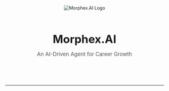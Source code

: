 

<div style="text-align: center; padding: 40px 0;">
  <img src="https://github.com/user-attachments/assets/d3c083f3-83a2-4407-a5ea-15c31505dcca" alt="Morphex.AI Logo" style="max-width: 200px; margin-bottom: 20px;">
  <h1 style="font-size: 2.5em; margin-bottom: 10px;">Morphex.AI</h1>
  <p style="font-size: 1.2em; color: #555;">An AI-Driven Agent for Career Growth</p>
</div>

<hr style="border: 1px solid #eee; margin: 30px 0;">
